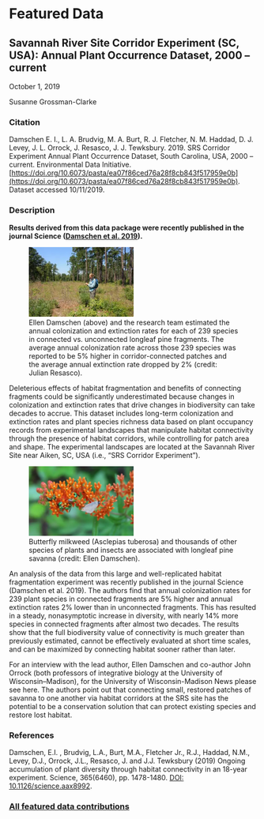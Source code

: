 # Featured Data

## Savannah River Site Corridor Experiment (SC, USA): Annual Plant Occurrence Dataset, 2000 – current

October 1, 2019

Susanne Grossman-Clarke

### Citation

Damschen E. I., L. A. Brudvig, M. A. Burt, R. J. Fletcher, N. M. Haddad, D. J. Levey, J. L. Orrock, J. Resasco, J. J. Tewksbury. 2019. SRS Corridor Experiment Annual Plant Occurrence Dataset, South Carolina, USA, 2000 – current. Environmental Data Initiative. [https://doi.org/10.6073/pasta/ea07f86ced76a28f8cb843f517959e0b](https://doi.org/10.6073/pasta/ea07f86ced76a28f8cb843f517959e0b). Dataset accessed 10/11/2019.

### Description

**Results derived from this data package were recently published in the journal Science ([Damschen et al. 2019](https://science.sciencemag.org/content/365/6460/1478)).**

<figure class="figure_featured">
    <img src="/static/images/featured_data/damschen.png" alt="scientist in field with trees" width="50%">
    <figcaption>Ellen Damschen (above) and the research team estimated the annual colonization and extinction rates for each of 239 species in connected vs. unconnected longleaf pine fragments. The average annual colonization rate across those 239 species was reported to be 5% higher in corridor-connected patches and the average annual extinction rate dropped by 2% (credit: Julian Resasco).</figcaption>
</figure>

Deleterious effects of habitat fragmentation and benefits of connecting fragments could be significantly underestimated because changes in colonization and extinction rates that drive changes in biodiversity can take decades to accrue. This dataset includes long-term colonization and extinction rates and plant species richness data based on plant occupancy records from experimental landscapes that manipulate habitat connectivity through the presence of habitat corridors, while controlling for patch area and shape. The experimental landscapes are located at the Savannah River Site near Aiken, SC, USA (i.e., “SRS Corridor Experiment”).

<figure class="figure_featured">
    <img src="/static/images/featured_data/butterfly-milkweed.png" alt="scientist in field with trees" width="50%">
    <figcaption>Butterfly milkweed (Asclepias tuberosa) and thousands of other species of plants and insects are associated with longleaf pine savanna (credit: Ellen Damschen).</figcaption>
</figure>

An analysis of the data from this large and well-replicated habitat fragmentation experiment was recently published in the journal Science (Damschen et al. 2019). The authors find that annual colonization rates for 239 plant species in connected fragments are 5% higher and annual extinction rates 2% lower than in unconnected fragments. This has resulted in a steady, nonasymptotic increase in diversity, with nearly 14% more species in connected fragments after almost two decades. The results show that the full biodiversity value of connectivity is much greater than previously estimated, cannot be effectively evaluated at short time scales, and can be maximized by connecting habitat sooner rather than later.

For an interview with the lead author, Ellen Damschen and co-author John Orrock (both professors of integrative biology at the University of Wisconsin–Madison), for the University of Wisconsin-Madison News please see here. The authors point out that connecting small, restored patches of savanna to one another via habitat corridors at the SRS site has the potential to be a conservation solution that can protect existing species and restore lost habitat.

### References

Damschen, E.I. , Brudvig, L.A., Burt, M.A., Fletcher Jr., R.J., Haddad, N.M., Levey, D.J., Orrock, J.L., Resasco, J. and J.J. Tewksbury (2019) Ongoing accumulation of plant diversity through habitat connectivity in an 18-year experiment. Science, 365(6460), pp. 1478-1480. [DOI: 10.1126/science.aax8992](https://science.sciencemag.org/content/365/6460/1478).

### [All featured data contributions](/templates/featured_data/featured-grid)
